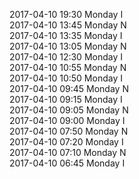 2017-04-10 19:30 Monday  I  
2017-04-10 13:45 Monday  N  
2017-04-10 13:35 Monday  I  
2017-04-10 13:05 Monday  N  
2017-04-10 12:30 Monday  I  
2017-04-10 10:55 Monday  N  
2017-04-10 10:50 Monday  I  
2017-04-10 09:45 Monday  N  
2017-04-10 09:15 Monday  I  
2017-04-10 09:05 Monday  N  
2017-04-10 09:00 Monday  I  
2017-04-10 07:50 Monday  N  
2017-04-10 07:20 Monday  I  
2017-04-10 07:10 Monday  N  
2017-04-10 06:45 Monday  I  
